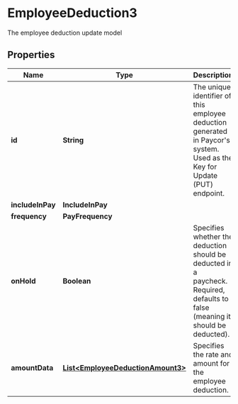 

# EmployeeDeduction3

The employee deduction update model

## Properties

| Name | Type | Description | Notes |
|------------ | ------------- | ------------- | -------------|
|**id** | **String** | The unique identifier of this employee deduction generated in Paycor&#39;s system. Used as the Key for Update (PUT) endpoint.  |  |
|**includeInPay** | **IncludeInPay** |  |  [optional] |
|**frequency** | **PayFrequency** |  |  [optional] |
|**onHold** | **Boolean** | Specifies whether the deduction should be deducted in a paycheck. Required, defaults to false (meaning it should be deducted).              |  [optional] |
|**amountData** | [**List&lt;EmployeeDeductionAmount3&gt;**](EmployeeDeductionAmount3.md) | Specifies the rate and amount for the employee deduction.              |  [optional] |



